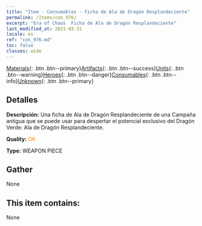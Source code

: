 ```yaml
---
title: "Item - Consumables - Ficha de Ala de Dragón Resplandeciente"
permalink: /Items/con_976/
excerpt: "Era of Chaos  Ficha de Ala de Dragón Resplandeciente"
last_modified_at: 2021-03-31
locale: es
ref: "con_976.md"
toc: false
classes: wide
---
```

 [Materials](/es/Items/){: .btn .btn--primary}[Artifacts](/es/Items/Artifacts/){: .btn .btn--success}[Units](/es/Items/Units/){: .btn .btn--warning}[Heroes](/es/Items/Heroes/){: .btn .btn--danger}[Consumables](/es/Items/Consumables/){: .btn .btn--info}[Unknown](/es/Items/Unknown/){: .btn .btn--primary}

## Detalles
 **Descripción:** Una ficha de Ala de Dragón Resplandeciente de una Campaña antigua que se puede usar para despertar el potencial exclusivo del Dragón Verde: Ala de Dragón Resplandeciente.

 **Quality:** <span style="color: #FF8C00">OK</span>

 **Type:** WEAPON PIECE

## Gather

  None

## This item contains:

  None

